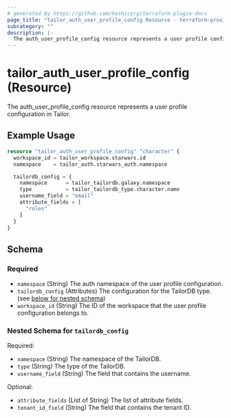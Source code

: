 ```yaml
---
# generated by https://github.com/hashicorp/terraform-plugin-docs
page_title: "tailor_auth_user_profile_config Resource - terraform-provider-tailor"
subcategory: ""
description: |-
  The auth_user_profile_config resource represents a user profile configuration in Tailor.
---
```


# tailor_auth_user_profile_config (Resource)

The auth_user_profile_config resource represents a user profile configuration in Tailor.

## Example Usage

```terraform
resource "tailor_auth_user_profile_config" "character" {
  workspace_id = tailor_workspace.starwars.id
  namespace    = tailor_auth.starwars_auth.namespace

  tailordb_config = {
    namespace      = tailor_tailordb.galaxy.namespace
    type           = tailor_tailordb_type.character.name
    username_field = "email"
    attribute_fields = [
      "roles"
    ]
  }
}
```

<!-- schema generated by tfplugindocs -->
## Schema

### Required

- `namespace` (String) The auth namespace of the user profile configuration.
- `tailordb_config` (Attributes) The configuration for the TailorDB type. (see [below for nested schema](#nestedatt--tailordb_config))
- `workspace_id` (String) The ID of the workspace that the user profile configuration belongs to.

<a id="nestedatt--tailordb_config"></a>
### Nested Schema for `tailordb_config`

Required:

- `namespace` (String) The namespace of the TailorDB.
- `type` (String) The type of the TailorDB.
- `username_field` (String) The field that contains the username.

Optional:

- `attribute_fields` (List of String) The list of attribute fields.
- `tenant_id_field` (String) The field that contains the tenant ID.
